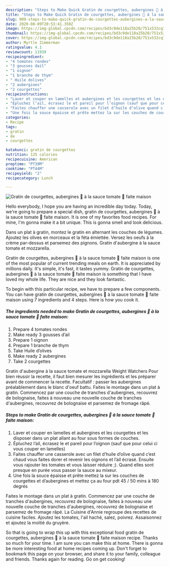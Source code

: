 ```yaml
---
description: "Steps to Make Quick Gratin de courgettes, aubergines 🍆 à la sauce tomate 🥫 faite maison"
title: "Steps to Make Quick Gratin de courgettes, aubergines 🍆 à la sauce tomate 🥫 faite maison"
slug: 909-steps-to-make-quick-gratin-de-courgettes-aubergines-a-la-sauce-tomate-faite-maison
date: 2020-08-09T20:53:41.350Z
image: https://img-global.cpcdn.com/recipes/bd3c9de118a25b20/751x532cq70/gratin-de-courgettes-aubergines-🍆-a-la-sauce-tomate-🥫-faite-maison-photo-principale-de-la-recette.jpg
thumbnail: https://img-global.cpcdn.com/recipes/bd3c9de118a25b20/751x532cq70/gratin-de-courgettes-aubergines-🍆-a-la-sauce-tomate-🥫-faite-maison-photo-principale-de-la-recette.jpg
cover: https://img-global.cpcdn.com/recipes/bd3c9de118a25b20/751x532cq70/gratin-de-courgettes-aubergines-🍆-a-la-sauce-tomate-🥫-faite-maison-photo-principale-de-la-recette.jpg
author: Myrtle Zimmerman
ratingvalue: 4.1
reviewcount: 11939
recipeingredient:
- "4 tomates rondes"
- "3 gousses dail"
- "1 oignon"
- "1 branche de thym"
- " Huile dolives"
- "2 aubergines"
- "2 courgettes"
recipeinstructions:
- "Laver et couper en lamelles et aubergines et les courgettes et les disposer dans un plat allant au four sous formes de couches."
- "Épluchez l’ail, écrasez le et pareil pour l’oignon (sauf que pour celui ci vous couper en lamelles)"
- "Faites chauffer une casserole avec un filet d’huile d’olive quand c’est chaud vous faites dorer et revenir les oignons et l’ail écrasé. Ensuite vous rajouter les tomates et vous laisser réduire ;). Quand elles sont presque en purée vous passer la sauce au mixeur."
- "Une fois la souce épaisse et prête mettez la sur les couches de courgettes et d’aubergines et mettez ça au four pdt 45 / 50 mins à 180 degrés"
categories:
- Recipe
tags:
- gratin
- de
- courgettes

katakunci: gratin de courgettes 
nutrition: 125 calories
recipecuisine: American
preptime: "PT39M"
cooktime: "PT44M"
recipeyield: "2"
recipecategory: Lunch

---
```



![Gratin de courgettes, aubergines 🍆 à la sauce tomate 🥫 faite maison](https://img-global.cpcdn.com/recipes/bd3c9de118a25b20/751x532cq70/gratin-de-courgettes-aubergines-🍆-a-la-sauce-tomate-🥫-faite-maison-photo-principale-de-la-recette.jpg)

Hello everybody, I hope you are having an incredible day today. Today, we're going to prepare a special dish, gratin de courgettes, aubergines 🍆 à la sauce tomate 🥫 faite maison. It is one of my favorites food recipes. For mine, I'm gonna make it a bit unique. This is gonna smell and look delicious.

Dans un plat à gratin, montez le gratin en alternant les couches de légumes. Ajoutez les olives en morceaux et la féta émiettée. Versez les oeufs à la crème par-dessus et parsemez des pignons. Gratin d&#39;aubergine à la sauce tomate et mozzarella.

Gratin de courgettes, aubergines 🍆 à la sauce tomate 🥫 faite maison is one of the most popular of current trending meals on earth. It is appreciated by millions daily. It's simple, it's fast, it tastes yummy. Gratin de courgettes, aubergines 🍆 à la sauce tomate 🥫 faite maison is something that I have loved my whole life. They are nice and they look fantastic.


To begin with this particular recipe, we have to prepare a few components. You can have gratin de courgettes, aubergines 🍆 à la sauce tomate 🥫 faite maison using 7 ingredients and 4 steps. Here is how you cook it.

<!--inarticleads1-->

##### The ingredients needed to make Gratin de courgettes, aubergines 🍆 à la sauce tomate 🥫 faite maison:

1. Prepare 4 tomates rondes
1. Make ready 3 gousses d’ail
1. Prepare 1 oignon
1. Prepare 1 branche de thym
1. Take  Huile d’olives
1. Make ready 2 aubergines
1. Take 2 courgettes


Gratin d&#39;aubergine à la sauce tomate et mozzarella Weight Watchers Pour bien réussir la recette, il faut bien mesurer les ingrédients et les préparer avant de commencer la recette. Facultatif : passer les aubergines préalablement dans le blanc d&#39;oeuf battu. Faites le montage dans un plat à gratin. Commencez par une couche de tranches d&#39;aubergines, recouvrez de bolognaise, faites à nouveau une nouvelle couche de tranches d&#39;aubergines, recouvrez de bolognaise et parsemez de fromage râpé. 

<!--inarticleads2-->

##### Steps to make Gratin de courgettes, aubergines 🍆 à la sauce tomate 🥫 faite maison:

1. Laver et couper en lamelles et aubergines et les courgettes et les disposer dans un plat allant au four sous formes de couches.
1. Épluchez l’ail, écrasez le et pareil pour l’oignon (sauf que pour celui ci vous couper en lamelles)
1. Faites chauffer une casserole avec un filet d’huile d’olive quand c’est chaud vous faites dorer et revenir les oignons et l’ail écrasé. Ensuite vous rajouter les tomates et vous laisser réduire ;). Quand elles sont presque en purée vous passer la sauce au mixeur.
1. Une fois la souce épaisse et prête mettez la sur les couches de courgettes et d’aubergines et mettez ça au four pdt 45 / 50 mins à 180 degrés


Faites le montage dans un plat à gratin. Commencez par une couche de tranches d&#39;aubergines, recouvrez de bolognaise, faites à nouveau une nouvelle couche de tranches d&#39;aubergines, recouvrez de bolognaise et parsemez de fromage râpé. La Cuisine d&#39;Annie regroupe des recettes de cuisine faciles. Ajoutez les tomates, l&#39;ail haché, salez, poivrez. Assaisonnez et ajoutez la moitié du gruyère. 

So that is going to wrap this up with this exceptional food gratin de courgettes, aubergines 🍆 à la sauce tomate 🥫 faite maison recipe. Thanks so much for your time. I am sure you can make this at home. There is gonna be more interesting food at home recipes coming up. Don't forget to bookmark this page on your browser, and share it to your family, colleague and friends. Thanks again for reading. Go on get cooking!
